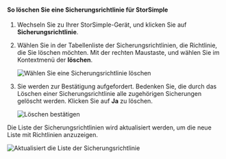
<!--author=alkohli last changed: 01/02/17-->

#### <a name="to-delete-a-storsimple-backup-policy"></a>So löschen Sie eine Sicherungsrichtlinie für StorSimple

1. Wechseln Sie zu Ihrer StorSimple-Gerät, und klicken Sie auf **Sicherungsrichtlinie**.

2. Wählen Sie in der Tabellenliste der Sicherungsrichtlinien, die Richtlinie, die Sie löschen möchten. Mit der rechten Maustaste, und wählen Sie im Kontextmenü der **löschen**.

    ![Wählen Sie eine Sicherungsrichtlinie löschen](./media/storsimple-8000-delete-backup-policy/deletebupol1.png)

3. Sie werden zur Bestätigung aufgefordert. Bedenken Sie, die durch das Löschen einer Sicherungsrichtlinie alle zugehörigen Sicherungen gelöscht werden. Klicken Sie auf **Ja** zu löschen.

    ![Löschen bestätigen](./media/storsimple-8000-delete-backup-policy/deletebupol2.png)

Die Liste der Sicherungsrichtlinien wird aktualisiert werden, um die neue Liste mit Richtlinien anzuzeigen.

![Aktualisiert die Liste der Sicherungsrichtlinie](./media/storsimple-8000-delete-backup-policy/deletebupol5.png)
